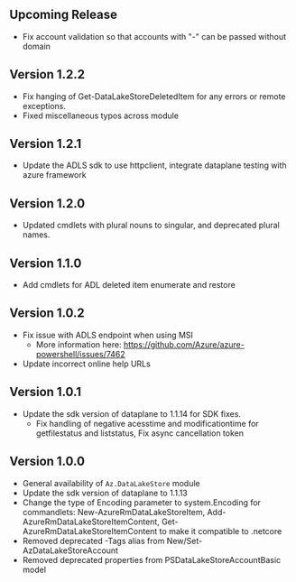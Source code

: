 <!--
    Please leave this section at the top of the change log.

    Changes for the upcoming release should go under the section titled "Upcoming Release", and should adhere to the following format:

    ## Upcoming Release
    * Overview of change #1
        - Additional information about change #1
    * Overview of change #2
        - Additional information about change #2
        - Additional information about change #2
    * Overview of change #3
    * Overview of change #4
        - Additional information about change #4

    ## YYYY.MM.DD - Version X.Y.Z (Previous Release)
    * Overview of change #1
        - Additional information about change #1
-->
## Upcoming Release
* Fix account validation so that accounts with "-" can be passed without domain

## Version 1.2.2
* Fix hanging of Get-DataLakeStoreDeletedItem for any errors or remote exceptions.
* Fixed miscellaneous typos across module

## Version 1.2.1
* Update the ADLS sdk to use httpclient, integrate dataplane testing with azure framework

## Version 1.2.0
* Updated cmdlets with plural nouns to singular, and deprecated plural names.

## Version 1.1.0
* Add cmdlets for ADL deleted item enumerate and restore

## Version 1.0.2
* Fix issue with ADLS endpoint when using MSI
    - More information here: https://github.com/Azure/azure-powershell/issues/7462
* Update incorrect online help URLs

## Version 1.0.1
* Update the sdk version of dataplane to 1.1.14 for SDK fixes.
    - Fix handling of negative acesstime and modificationtime for getfilestatus and liststatus, Fix async cancellation token

## Version 1.0.0
* General availability of `Az.DataLakeStore` module
* Update the sdk version of dataplane to 1.1.13
* Change the type of Encoding parameter to system.Encoding for commandlets: New-AzureRmDataLakeStoreItem, Add-AzureRmDataLakeStoreItemContent, Get-AzureRmDataLakeStoreItemContent to make it compatible to .netcore
* Removed deprecated -Tags alias from New/Set-AzDataLakeStoreAccount
* Removed deprecated properties from PSDataLakeStoreAccountBasic model
